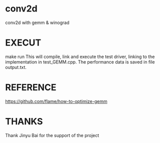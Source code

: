 # conv2d
conv2d with gemm &amp; winograd

# EXECUT
make run This will compile, link and execute the test driver, linking to the implementation in test_GEMM.cpp. The performance data is saved in file output.txt.

# REFERENCE
https://github.com/flame/how-to-optimize-gemm

# THANKS
Thank Jinyu Bai for the support of the project
